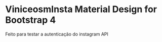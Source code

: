 # ViniceosmInsta Material Design for Bootstrap 4

Feito para testar a autenticação do instagram API
